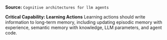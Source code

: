 **Source:** `Cognitive architectures for llm agents`

**Critical Capability: Learning Actions**
Learning actions should write information to long-term memory, including updating episodic memory with experience, semantic memory with knowledge, LLM parameters, and agent code.

